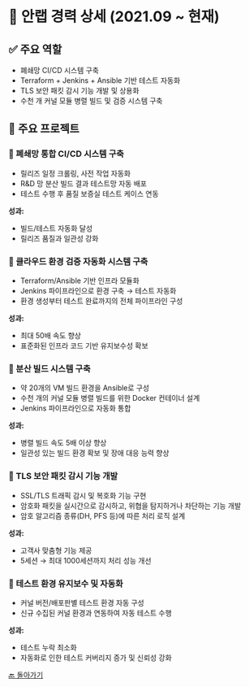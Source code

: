# 🏢 안랩 경력 상세 (2021.09 \~ 현재)

## ✅ 주요 역할

* 폐쇄망 CI/CD 시스템 구축
* Terraform + Jenkins + Ansible 기반 테스트 자동화
* TLS 보안 패킷 감시 기능 개발 및 상용화
* 수천 개 커널 모듈 병렬 빌드 및 검증 시스템 구축

## 📌 주요 프로젝트

### 🔹 폐쇄망 통합 CI/CD 시스템 구축

* 릴리즈 일정 크롤링, 사전 작업 자동화
* R\&D 망 분산 빌드 결과 테스트망 자동 배포
* 테스트 수행 후 품질 보증실 테스트 케이스 연동

**성과:**

* 빌드/테스트 자동화 달성
* 릴리즈 품질과 일관성 강화

### 🔹 클라우드 환경 검증 자동화 시스템 구축

* Terraform/Ansible 기반 인프라 모듈화
* Jenkins 파이프라인으로 환경 구축 → 테스트 자동화
* 환경 생성부터 테스트 완료까지의 전체 파이프라인 구성

**성과:**

* 최대 50배 속도 향상
* 표준화된 인프라 코드 기반 유지보수성 확보

### 🔹 분산 빌드 시스템 구축

* 약 20개의 VM 빌드 환경을 Ansible로 구성
* 수천 개의 커널 모듈 병렬 빌드를 위한 Docker 컨테이너 설계
* Jenkins 파이프라인으로 자동화 통합

**성과:**

* 병렬 빌드 속도 5배 이상 향상
* 일관성 있는 빌드 환경 확보 및 장애 대응 능력 향상

### 🔹 TLS 보안 패킷 감시 기능 개발

* SSL/TLS 트래픽 감시 및 복호화 기능 구현
* 암호화 패킷을 실시간으로 감시하고, 위협을 탐지하거나 차단하는 기능 개발
* 암호 알고리즘 종류(DH, PFS 등)에 따른 처리 로직 설계

**성과:**

* 고객사 맞춤형 기능 제공
* 5세션 → 최대 1000세션까지 처리 성능 개선

### 🔹 테스트 환경 유지보수 및 자동화

* 커널 버전/배포판별 테스트 환경 자동 구성
* 신규 수집된 커널 환경과 연동하여 자동 테스트 수행

**성과:**

* 테스트 누락 최소화
* 자동화로 인한 테스트 커버리지 증가 및 신뢰성 강화

[🔙 돌아가기](./README.md)
